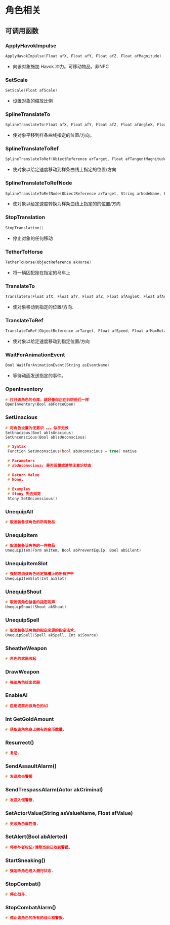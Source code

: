 
# 角色相关

## 可调用函数


### ApplyHavokImpulse

```c
ApplyHavokImpulse(Float afX, Float afY, Float afZ, Float afMagnitude)
```

- 向该对象施加 Havok 冲力。可移动物品，非NPC

### SetScale

```c
SetScale(Float afScale)
```

- 设置对象的缩放比例

### SplineTranslateTo

```c
SplineTranslateTo(Float afX, Float afY, Float afZ, Float afAngleX, Float afAngleY, Float afAngleZ, Float afSplineCurve, Float afSpeed)
```

- 使对象平移到样条曲线指定的位置/方向。

### SplineTranslateToRef

```c
SplineTranslateToRef(ObiectReference arTarget, Float afTangentMagnitude, Float afSpeed, Float afMaxRotationSpeed)
```

- 使对象以给定速度移动到样条曲线上指定的位置/方向

### SplineTranslateToRefNode

```c
SplineTranslateToRefNode(ObiectReference arTarget, String arNodeName, Float afTangentMagnitude, Float afSpeed, Float afMaxRotationSpeed)
```

- 使对象以给定速度转换为样条曲线上指定的的位置/方向

### StopTranslation

```c
StopTranslation()
```

- 停止对象的任何移动

### TetherToHorse

```c
TetherToHorse(ObjectReference akHorse)
```

- 将一辆囚犯拴在指定的马车上

### TranslateTo

```c
TranslateTo(Float afX, Float afY, Float afZ, Float afAngleX, Float afAngleY, Float afAngleZ, Float afSpeed, Float afMaxRotationSpeed)
```

- 使对象移动到指定的位置/方向.

### TranslateToRef

```c
TranslateToRef(ObjectReference arTarget, Float afSpeed, Float afMaxRotationSpeed)
```

- 使对象以给定速度移动到指定位置/方向

### WaitForAnimationEvent

```c
Bool WaitForAnimationEvent(String asEventName)
```

- 等待动画发送指定的事件。

### OpenInventory

```c
# 打开该角色的仓库，就好像你正在扒窃他们一样
OpenInventory(Bool abForceOpen)
```

### SetUnacious

```c
# 将角色设置为无意识 。。。似乎无效
SetUnacious(Bool ablsUnacious)
SetUnconscious(Bool ablsUnconscious)

 # Syntax
 Function SetUnconscious(bool abUnconscious = true) native
 
 # Parameters
 # abUnconscious: 是否设置或清除无意识状态
 
 # Return Value
 # None.
 
 # Examples
 # Stony 失去知觉
 Stony.SetUnconscious()
```

### UnequipAll

```c
# 取消装备该角色的所有物品
```

### UnequipItem

```c
# 取消装备该角色的一件物品
UnequipItem(Form akItem, Bool abPreventEquip, Bool abSilent)
```

### UnequipItemSlot

```c
# 强制取消该角色给定插槽上的所有护甲
UnequipItemSlot(Int aiSlot)
```

### UnequipShout

```c
# 取消该角色装备的指定吼声
UnequipShout(Shout akShout)
```

### UnequipSpell

```c
# 取消装备该角色的指定来源的指定法术.
UnequipSpell(Spell akSpell, Int aiSource)
```

### SheatheWeapon

```c
# 角色的武器收起
```

### DrawWeapon

```c
# 强迫角色拔出武器
```
### EnableAI

```c
# 启用或禁用该角色的AI
```

### Int GetGoldAmount

```c
# 获取该角色身上拥有的金币数量.
```

### Resurrect()

```c
# 复活.
```
### SendAssaultAlarm()

```c
# 发送攻击警报
```

### SendTrespassAlarm(Actor akCriminal)

```c
# 发送入侵警报.
```
### SetActorValue(String asValueName, Float afValue)


```c
# 更改角色属性值.
```
### SetAlert(Bool abAlerted)

```c
# 将参与者标记/清除当前已收到警报.
```

### StartSneaking()

```c
# 强迫改角色进入潜行状态.
```

### StopCombat()

```c
# 停止战斗.
```

### StopCombatAlarm()

```c
# 停止该角色的所有的战斗和警报.
```









